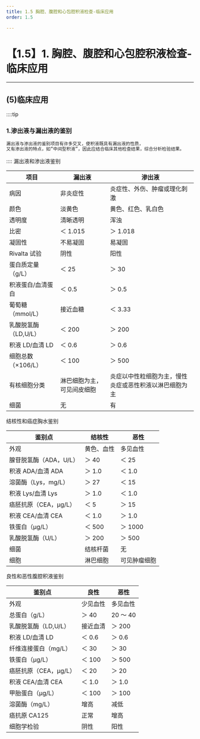```yaml
---
title: 1.5 胸腔、腹腔和心包腔积液检查-临床应用
order: 1.5

---
```


# 【1.5】1. 胸腔、腹腔和心包腔积液检查-临床应用

<kaodian :text="'临床检验基础记忆卡'" />

<!-- ###### 第十三章 浆膜腔积液检验

> 临床检验基础 -->

<beitiL/>

---

## (5)临床应用

<son :text="'临床检验基础检验记忆卡'" text1="(6)临床应用" :textOption="[['了解','专业知识','专业实践能力'],['了解','相关专业知识','专业实践能力'],['掌握','专业知识','专业实践能力']]" />

::::tip

### 1.渗出液与漏出液的鉴别

```js
漏出液与渗出液的鉴别项目有许多交叉，使积液既具有漏出液的性质，
又有渗出液的特点，如“中间型积液”，因此应结合临床其他检查结果，综合分析检验结果。
```

::::
漏出液和渗出液鉴别

| 项目                 | 漏出液                     | 渗出液                                                 |
| -------------------- | -------------------------- | ------------------------------------------------------ |
| 病因                 | 非炎症性                   | 炎症性、外伤、肿瘤或理化刺激                           |
| 颜色                 | 淡黄色                     | 黄色、红色、乳白色                                     |
| 透明度               | 清晰透明                   | 浑浊                                                   |
| 比密                 | ＜ 1.015                   | ＞ 1.018                                               |
| 凝固性               | 不易凝固                   | 易凝固                                                 |
| Rivalta 试验         | 阴性                       | 阳性                                                   |
| 蛋白质定量（g/L）    | ＜ 25                      | ＞ 30                                                  |
| 积液蛋白/血清蛋白    | ＜ 0.5                     | ＞ 0.5                                                 |
| 葡萄糖（mmol/L）     | 接近血糖                   | ＜ 3.33                                                |
| 乳酸脱氢酶（LD,U/L） | ＜ 200                     | ＞ 200                                                 |
| 积液 LD/血清 LD      | ＜ 0.6                     | ＞ 0.6                                                 |
| 细胞总数（×106/L）   | ＜ 100                     | ＞ 500                                                 |
| 有核细胞分类         | 淋巴细胞为主，可见间皮细胞 | 炎症以中性粒细胞为主，慢性炎症或恶性积液以淋巴细胞为主 |
| 细菌                 | 无                         | 有                                                     |

结核性和癌症胸水鉴别

| 鉴别点                 | 结核性     | 恶性         |
| ---------------------- | ---------- | ------------ |
| 外观                   | 黄色、血性 | 多见血性     |
| 腺苷脱氢酶（ADA，U/L） | ＞ 40      | ＜ 25        |
| 积液 ADA/血清 ADA      | ＞ 1.0     | ＜ 1.0       |
| 溶菌酶（Lys，mg/L）    | ＞ 27      | ＜ 15        |
| 积液 Lys/血清 Lys      | ＞ 1.0     | ＜ 1.0       |
| 癌胚抗原（CEA，μg/L）  | ＜ 5       | ＞ 15        |
| 积液 CEA/血清 CEA      | ＜ 1.0     | ＞ 1.0       |
| 铁蛋白（μg/L）         | ＜ 500     | ＞ 1000      |
| 乳酸脱氢酶（U/L）      | ＞ 200     | ＞ 500       |
| 细菌                   | 结核杆菌   | 无           |
| 细胞                   | 淋巴细胞   | 可见肿瘤细胞 |

良性和恶性腹腔积液鉴别

| 鉴别点                | 良性     | 恶性     |
| --------------------- | -------- | -------- |
| 外观                  | 少见血性 | 多见血性 |
| 总蛋白（g/L）         | ＞ 40    | 20 ～ 40 |
| 乳酸脱氢酶（LD,U/L）  | 接近血清 | ＞ 200   |
| 积液 LD/血清 LD       | ＜ 0.6   | ＞ 0.6   |
| 纤维连接蛋白（mg/L）  | ＜ 30    | ＞ 30    |
| 铁蛋白（μg/L）        | ＜ 100   | ＞ 500   |
| 癌胚抗原（CEA，μg/L） | ＜ 20    | ＞ 20    |
| 积液 CEA/血清 CEA     | ＜ 1.0   | ＞ 1.0   |
| 甲胎蛋白（μg/L）      | ＜ 100   | ＞ 100   |
| 溶菌酶（mg/L）        | 增高     | 减低     |
| 癌抗原 CA125          | 正常     | 增高     |
| 细胞学检验            | 阴性     | 阳性     |
